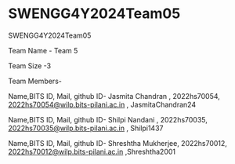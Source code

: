 # SWENGG4Y2024Team05
SWENGG4Y2024Team05


Team Name -  Team 5

Team Size -3 

Team Members-

Name,BITS ID, Mail, github ID- Jasmita Chandran , 2022hs70054, 2022hs70054@wilp.bits-pilani.ac.in , JasmitaChandran24


Name,BITS ID, Mail, github ID- Shilpi Nandani , 2022hs70035, 2022hs70035@wilp.bits-pilani.ac.in , Shilpi1437


Name,BITS ID, Mail, github ID- Shreshtha Mukherjee, 2022hs70012, 2022hs70012@wilp.bits-pilani.ac.in ,Shreshtha2001
